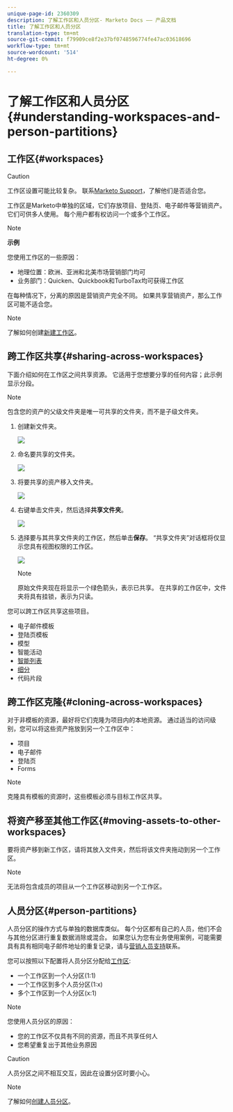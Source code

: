 ```yaml
---
unique-page-id: 2360309
description: 了解工作区和人员分区- Marketo Docs —— 产品文档
title: 了解工作区和人员分区
translation-type: tm+mt
source-git-commit: f79909ce8f2e37bf0748596774fe47ac03618696
workflow-type: tm+mt
source-wordcount: '514'
ht-degree: 0%

---
```



# 了解工作区和人员分区{#understanding-workspaces-and-person-partitions}

## 工作区{#workspaces}

>[!CAUTION]
>
>工作区设置可能比较复杂。 联系[Marketo Support](https://nation.marketo.com/t5/Support/ct-p/Support)，了解他们是否适合您。

工作区是Marketo中单独的区域，它们存放项目、登陆页、电子邮件等营销资产。 它们可供多人使用。 每个用户都有权访问一个或多个工作区。

>[!NOTE]
>
>**示例**
>
>您使用工作区的一些原因：
>
>* 地理位置：欧洲、亚洲和北美市场营销部门均可
>* 业务部门：Quicken、Quickbook和TurboTax均可获得工作区

>
>
在每种情况下，分离的原因是营销资产完全不同。 如果共享营销资产，那么工作区可能不适合您。

>[!NOTE]
>
>了解如何创建[新建工作区](/help/marketo/product-docs/administration/workspaces-and-person-partitions/create-a-new-workspace.md)。

## 跨工作区共享{#sharing-across-workspaces}

下面介绍如何在工作区之间共享资源。 它适用于您想要分享的任何内容；此示例显示分段。

>[!NOTE]
>
>包含您的资产的父级文件夹是唯一可共享的文件夹，而不是子级文件夹。

1. 创建新文件夹。

   ![](assets/one.png)

1. 命名要共享的文件夹。

   ![](assets/two.png)

1. 将要共享的资产移入文件夹。

   ![](assets/three.png)

1. 右键单击文件夹，然后选择&#x200B;**共享文件夹**。

   ![](assets/four.png)

1. 选择要与其共享文件夹的工作区，然后单击&#x200B;**保存**。 “共享文件夹”对话框将仅显示您具有视图权限的工作区。

   ![](assets/image2015-5-27-11-3a6-3a40.png)

   >[!NOTE]
   >
   >原始文件夹现在将显示一个绿色箭头，表示已共享。 在共享的工作区中，文件夹将具有挂锁，表示为只读。

您可以跨工作区共享这些项目。

* 电子邮件模板
* 登陆页模板
* 模型
* 智能活动
* [智能列表](/help/marketo/product-docs/core-marketo-concepts/smart-lists-and-static-lists/using-smart-lists/reference-a-list-or-smart-list-across-workspaces.md)
* [细分](/help/marketo/product-docs/administration/workspaces-and-person-partitions/share-segmentations-across-workspaces-and-partitions.md)
* 代码片段

## 跨工作区克隆{#cloning-across-workspaces}

对于非模板的资源，最好将它们克隆为项目内的本地资源。  通过适当的访问级别，您可以将这些资产拖放到另一个工作区中：

* 项目
* 电子邮件
* 登陆页
* Forms

>[!NOTE]
>
>克隆具有模板的资源时，这些模板必须与目标工作区共享。

## 将资产移至其他工作区{#moving-assets-to-other-workspaces}

要将资产移到新工作区，请将其放入文件夹，然后将该文件夹拖动到另一个工作区。

>[!NOTE]
>
>无法将包含成员的项目从一个工作区移动到另一个工作区。

## 人员分区{#person-partitions}

人员分区的操作方式与单独的数据库类似。 每个分区都有自己的人员，他们不会与其他分区进行重复数据消除或混合。 如果您认为您有业务使用案例，可能需要具有具有相同电子邮件地址的重复记录，请与[营销人员支持](https://nation.marketo.com/t5/Support/ct-p/Support)联系。

您可以按照以下配置将人员分区分配给[工作区](create-a-new-workspace.md):

* 一个工作区到一个人分区(1:1)
* 一个工作区到多个人员分区(1:x)
* 多个工作区到一个人分区(x:1)

>[!NOTE]
>
>您使用人员分区的原因：
>
>* 您的工作区不仅具有不同的资源，而且不共享任何人
>* 您希望重复出于其他业务原因


>[!CAUTION]
>
>人员分区之间不相互交互，因此在设置分区时要小心。

>[!NOTE]
>
>了解如何[创建人员分区](/help/marketo/product-docs/administration/workspaces-and-person-partitions/create-a-person-partition.md)。
